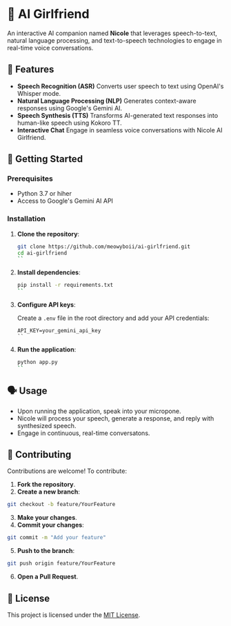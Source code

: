 # 💬 AI Girlfriend

An interactive AI companion named **Nicole** that leverages speech-to-text, natural language processing, and text-to-speech technologies to engage in real-time voice conversations.

## 🧠 Features

- **Speech Recognition (ASR)** Converts user speech to text using OpenAI's Whisper mode.
- **Natural Language Processing (NLP)** Generates context-aware responses using Google's Gemini AI.
- **Speech Synthesis (TTS)** Transforms AI-generated text responses into human-like speech using Kokoro TT.
- **Interactive Chat** Engage in seamless voice conversations with Nicole AI Girlfriend.

## 🚀 Getting Started

### Prerequisites
- Python 3.7 or hiher
- Access to Google's Gemini AI API

### Installation

1. **Clone the repository**:

   ```bash
   git clone https://github.com/meowyboii/ai-girlfriend.git
   cd ai-girlfriend
   ``

2. **Install dependencies**:

   ```bash
   pip install -r requirements.txt
   ``

3. **Configure API keys**:

   Create a `.env` file in the root directory and add your API credentials:

   ```dotenv
   API_KEY=your_gemini_api_key
   ``

4. **Run the application**:

   ```bash
   python app.py
   ``

## 🗣️ Usage

- Upon running the application, speak into your micropone.
- Nicole will process your speech, generate a response, and reply with synthesized speech.
- Engage in continuous, real-time conversatons.

## 🤝 Contributing

Contributions are welcome! To contribute:

1. **Fork the repository**.
2. **Create a new branch**:

```bash
git checkout -b feature/YourFeature
```

3. **Make your changes**.
4. **Commit your changes**:

```bash
git commit -m "Add your feature"
```

5. **Push to the branch**:

```bash
git push origin feature/YourFeature
```

6. **Open a Pull Request**.

## 📄 License

This project is licensed under the [MIT License](LICENSE).
